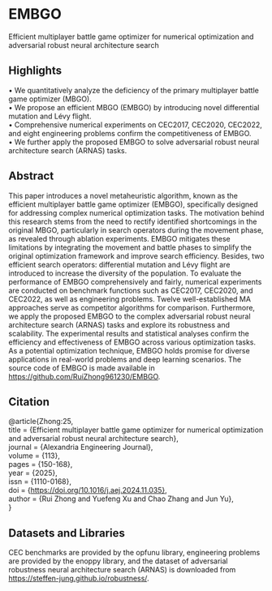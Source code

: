 # EMBGO
Efficient multiplayer battle game optimizer for numerical optimization and adversarial robust neural architecture search

## Highlights
• We quantitatively analyze the deficiency of the primary multiplayer battle game optimizer (MBGO).  
• We propose an efficient MBGO (EMBGO) by introducing novel differential mutation and Lévy flight.  
• Comprehensive numerical experiments on CEC2017, CEC2020, CEC2022, and eight engineering problems confirm the competitiveness of EMBGO.  
• We further apply the proposed EMBGO to solve adversarial robust neural architecture search (ARNAS) tasks.  

## Abstract
This paper introduces a novel metaheuristic algorithm, known as the efficient multiplayer battle game optimizer (EMBGO), specifically designed for addressing complex numerical optimization tasks. The motivation behind this research stems from the need to rectify identified shortcomings in the original MBGO, particularly in search operators during the movement phase, as revealed through ablation experiments. EMBGO mitigates these limitations by integrating the movement and battle phases to simplify the original optimization framework and improve search efficiency. Besides, two efficient search operators: differential mutation and Lévy flight are introduced to increase the diversity of the population. To evaluate the performance of EMBGO comprehensively and fairly, numerical experiments are conducted on benchmark functions such as CEC2017, CEC2020, and CEC2022, as well as engineering problems. Twelve well-established MA approaches serve as competitor algorithms for comparison. Furthermore, we apply the proposed EMBGO to the complex adversarial robust neural architecture search (ARNAS) tasks and explore its robustness and scalability. The experimental results and statistical analyses confirm the efficiency and effectiveness of EMBGO across various optimization tasks. As a potential optimization technique, EMBGO holds promise for diverse applications in real-world problems and deep learning scenarios. The source code of EMBGO is made available in https://github.com/RuiZhong961230/EMBGO.

## Citation
@article{Zhong:25,  
title = {Efficient multiplayer battle game optimizer for numerical optimization and adversarial robust neural architecture search},  
journal = {Alexandria Engineering Journal},  
volume = {113},  
pages = {150-168},  
year = {2025},  
issn = {1110-0168},  
doi = {https://doi.org/10.1016/j.aej.2024.11.035},  
author = {Rui Zhong and Yuefeng Xu and Chao Zhang and Jun Yu},  
}

## Datasets and Libraries
CEC benchmarks are provided by the opfunu library, engineering problems are provided by the enoppy library, and the dataset of adversarial robustness neural architecture search (ARNAS) is downloaded from https://steffen-jung.github.io/robustness/.
